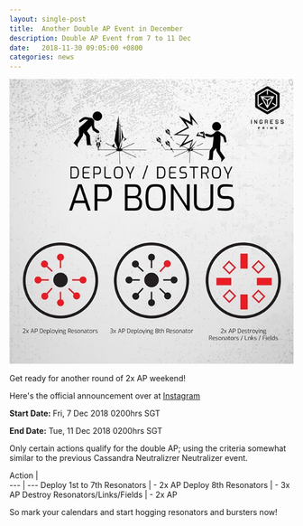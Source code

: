 ```yaml
---
layout: single-post
title:  Another Double AP Event in December
description: Double AP Event from 7 to 11 Dec
date:   2018-11-30 09:05:00 +0800
categories: news
---
```

<img src="/assets/images/news/dec10_2x.jpg">

Get ready for another round of 2x AP weekend!

Here's the official announcement over at [Instagram](https://www.instagram.com/p/Bqx7ZzmjRmE/)

**Start Date:** Fri, 7 Dec 2018 0200hrs SGT

**End Date:** Tue, 11 Dec 2018 0200hrs SGT

Only certain actions qualify for the double AP; using the criteria somewhat similar to the previous Cassandra Neutralizrer Neutralizer event.

Action |  
--- | ---
Deploy 1st to 7th Resonators   | - 2x AP
Deploy 8th Resonators  | - 3x AP
Destroy Resonators/Links/Fields  | - 2x AP



So mark your calendars and start hogging resonators and bursters now!
